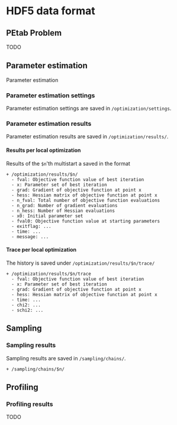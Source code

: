 # HDF5 data format

## PEtab Problem

TODO

## Parameter estimation

Parameter estimation

### Parameter estimation settings
Parameter estimation settings are saved in `/optimization/settings`.

### Parameter estimation results
Parameter estimation results are saved in `/optimization/results/`.

#### Results per local optimization
Results of the `$n`'th multistart a saved in the format
```
+ /optimization/results/$n/
  - fval: Objective function value of best iteration
  - x: Parameter set of best iteration
  - grad: Gradient of objective function at point x
  - hess: Hessian matrix of objective function at point x
  - n_fval: Total number of objective function evaluations
  - n_grad: Number of gradient evaluations
  - n_hess: Number of Hessian evaluations
  - x0: Initial parameter set
  - fval0: Objective function value at starting parameters
  - exitflag: ...
  - time: ...
  - message: ...
```
#### Trace per local optimization
The history is saved under `/optimization/results/$n/trace/`
```
+ /optimization/results/$n/trace
  - fval: Objective function value of best iteration
  - x: Parameter set of best iteration
  - grad: Gradient of objective function at point x
  - hess: Hessian matrix of objective function at point x
  - time: ...
  - chi2: ...
  - schi2: ...
```

## Sampling


### Sampling results

Sampling results are saved in `/sampling/chains/`.
```
+ /sampling/chains/$n/
```


## Profiling


### Profiling results

TODO
